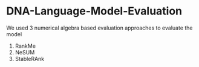 # DNA-Language-Model-Evaluation

We used 3 numerical algebra based evaluation approaches to evaluate the model 
1. RankMe
2. NeSUM
3. StableRAnk
